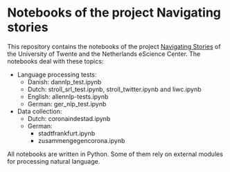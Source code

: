 # Notebooks of the project Navigating stories

This repository contains the notebooks of the project [Navigating Stories](https://www.research-software.nl/projects/navigating-stories)
of the University of Twente and the Netherlands eScience Center. The notebooks deal with these topics:

- Language processing tests:
  - Danish: dannlp\_test.ipynb
  - Dutch: stroll\_srl\_test.ipynb, stroll\_twitter.ipynb and liwc.ipynb
  - English: allennlp-tests.ipynb
  - German: ger\_nlp\_test.ipynb
- Data collection:
  - Dutch: coronaindestad.ipynb
  - German:
    - stadtfrankfurt.ipynb
    - zusammengegencorona.ipynb

All notebooks are written in Python. Some of them rely on external modules for processing natural language.

